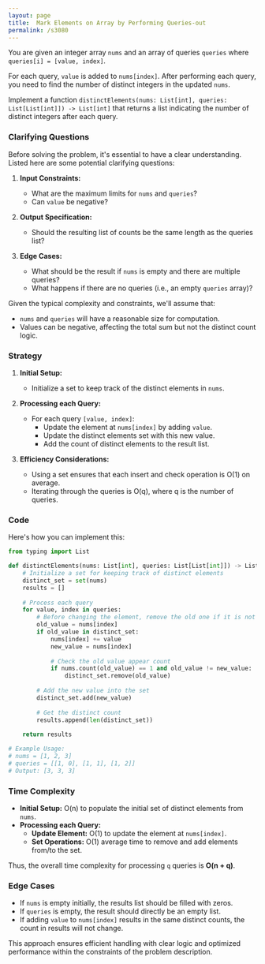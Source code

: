 ```yaml
---
layout: page
title:  Mark Elements on Array by Performing Queries-out
permalink: /s3080
---
```


You are given an integer array `nums` and an array of queries `queries` where `queries[i] = [value, index]`.

For each query, `value` is added to `nums[index]`. After performing each query, you need to find the number of distinct integers in the updated `nums`.

Implement a function `distinctElements(nums: List[int], queries: List[List[int]]) -> List[int]` that returns a list indicating the number of distinct integers after each query.


### Clarifying Questions

Before solving the problem, it's essential to have a clear understanding. Listed here are some potential clarifying questions:

1. **Input Constraints:**
   - What are the maximum limits for `nums` and `queries`?
   - Can `value` be negative?

2. **Output Specification:**
   - Should the resulting list of counts be the same length as the queries list?

3. **Edge Cases:**
   - What should be the result if `nums` is empty and there are multiple queries?
   - What happens if there are no queries (i.e., an empty `queries` array)?

Given the typical complexity and constraints, we'll assume that:
- `nums` and `queries` will have a reasonable size for computation.
- Values can be negative, affecting the total sum but not the distinct count logic.

### Strategy

1. **Initial Setup:**
   - Initialize a set to keep track of the distinct elements in `nums`.

2. **Processing each Query:**
   - For each query `[value, index]`:
     - Update the element at `nums[index]` by adding `value`.
     - Update the distinct elements set with this new value.
     - Add the count of distinct elements to the result list.

3. **Efficiency Considerations:**
   - Using a set ensures that each insert and check operation is O(1) on average.
   - Iterating through the queries is O(q), where q is the number of queries.

### Code

Here's how you can implement this:

```python
from typing import List

def distinctElements(nums: List[int], queries: List[List[int]]) -> List[int]:
    # Initialize a set for keeping track of distinct elements
    distinct_set = set(nums)
    results = []
    
    # Process each query
    for value, index in queries:
        # Before changing the element, remove the old one if it is not duplicated
        old_value = nums[index]
        if old_value in distinct_set:
            nums[index] += value
            new_value = nums[index]
            
            # Check the old value appear count
            if nums.count(old_value) == 1 and old_value != new_value:
                distinct_set.remove(old_value)
        
        # Add the new value into the set
        distinct_set.add(new_value)
        
        # Get the distinct count
        results.append(len(distinct_set))
    
    return results

# Example Usage:
# nums = [1, 2, 3]
# queries = [[1, 0], [1, 1], [1, 2]]
# Output: [3, 3, 3]
```

### Time Complexity

- **Initial Setup:** O(n) to populate the initial set of distinct elements from `nums`.
- **Processing each Query:**
  - **Update Element:** O(1) to update the element at `nums[index]`.
  - **Set Operations:** O(1) average time to remove and add elements from/to the set.

Thus, the overall time complexity for processing `q` queries is **O(n + q)**.

### Edge Cases

- If `nums` is empty initially, the results list should be filled with zeros.
- If `queries` is empty, the result should directly be an empty list.
- If adding `value` to `nums[index]` results in the same distinct counts, the count in results will not change.

This approach ensures efficient handling with clear logic and optimized performance within the constraints of the problem description.